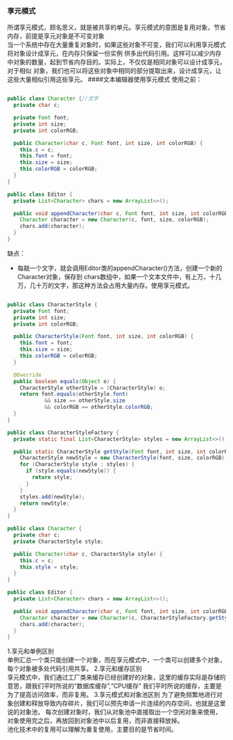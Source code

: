 ### 享元模式
所谓享元模式，顾名思义，就是被共享的单元。享元模式的意图是复用对象，节省内存，前提是享元对象是不可变对象    
当一个系统中存在大量重复对象时，如果这些对象不可变，我们可以利用享元模式将对象设计成享元，在内存只保留一份实例
供多出代码引用。这样可以减少内存中对象的数量，起到节省内存目的。实际上，不仅仅是相同对象可以设计成享元，对于相似
对象，我们也可以将这些对象中相同的部分提取出来，设计成享元，让这些大量相似引用这些享元。
####文本编辑器使用享元模式
使用之前：
~~~java

public class Character {//文字
  private char c;

  private Font font;
  private int size;
  private int colorRGB;

  public Character(char c, Font font, int size, int colorRGB) {
    this.c = c;
    this.font = font;
    this.size = size;
    this.colorRGB = colorRGB;
  }
}

public class Editor {
  private List<Character> chars = new ArrayList<>();

  public void appendCharacter(char c, Font font, int size, int colorRGB) {
    Character character = new Character(c, font, size, colorRGB);
    chars.add(character);
  }
}
~~~
缺点：
- 每敲一个文字，就会调用Editor类的appendCharacter()方法，创建一个新的Character对象，保存到
chars数组中，如果一个文本文件中，有上万，十几万，几十万的文字，那这种方法会占用大量内存。使用享元模式。
~~~java

public class CharacterStyle {
  private Font font;
  private int size;
  private int colorRGB;

  public CharacterStyle(Font font, int size, int colorRGB) {
    this.font = font;
    this.size = size;
    this.colorRGB = colorRGB;
  }

  @Override
  public boolean equals(Object o) {
    CharacterStyle otherStyle = (CharacterStyle) o;
    return font.equals(otherStyle.font)
            && size == otherStyle.size
            && colorRGB == otherStyle.colorRGB;
  }
}

public class CharacterStyleFactory {
  private static final List<CharacterStyle> styles = new ArrayList<>();

  public static CharacterStyle getStyle(Font font, int size, int colorRGB) {
    CharacterStyle newStyle = new CharacterStyle(font, size, colorRGB);
    for (CharacterStyle style : styles) {
      if (style.equals(newStyle)) {
        return style;
      }
    }
    styles.add(newStyle);
    return newStyle;
  }
}

public class Character {
  private char c;
  private CharacterStyle style;

  public Character(char c, CharacterStyle style) {
    this.c = c;
    this.style = style;
  }
}

public class Editor {
  private List<Character> chars = new ArrayList<>();

  public void appendCharacter(char c, Font font, int size, int colorRGB) {
    Character character = new Character(c, CharacterStyleFactory.getStyle(font, size, colorRGB));
    chars.add(character);
  }
}
~~~

1.享元和单例区别    
   单例汇总一个类只能创建一个对象，而在享元模式中，一个类可以创建多个对象，每个对象被多处代码引用共享。
2.享元和缓存区别    
   享元模式中，我们通过工厂类来缓存已经创建好的对象，这里的缓存实际是存储的意思，跟我们平时所说的“数据库缓存”,“CPU缓存”
我们平时所说的缓存，主要是为了提高访问效率，而非复用。
3.享元模式和对象池区别
   为了避免频繁地进行对象创建和释放导致内存碎片，我们可以预先申请一片连续的内存空间，也就是这里说的对象池，
每次创建对象时，我们从对象池中直接取出一个空闲对象来使用，对象使用完之后，再放回到对象池中以后复用，而非直接释放掉。     
   池化技术中的复用可以理解为重复使用，主要目的是节省时间。
